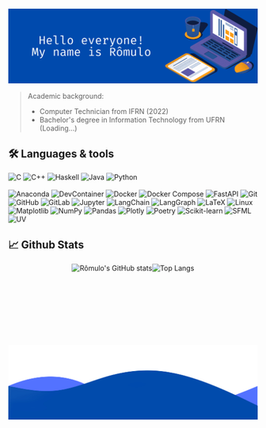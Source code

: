![Hello everyone! My name is Rômulo](Profile.png)
> Academic background:
> - Computer Technician from IFRN (2022)
> - Bachelor's degree in Information Technology from UFRN (Loading...)

## 🛠️ Languages & tools
![C](https://img.shields.io/badge/-C-blue?style=flat-square&logo=c&logoColor=white)
![C++](https://img.shields.io/badge/-C++-blue?style=flat-square&logo=cplusplus&logoColor=white)
![Haskell](https://img.shields.io/badge/-Haskell-blue?style=flat-square&logo=haskell&logoColor=white)
![Java](https://img.shields.io/badge/-Java-blue?style=flat-square&logo=java&logoColor=white)
![Python](https://img.shields.io/badge/Python-blue?style=flat-square&logo=python&logoColor=white)
<br>
<br>
![Anaconda](https://img.shields.io/badge/-Anaconda-blue?style=flat-square&logo=anaconda&logoColor=white)
![DevContainer](https://img.shields.io/badge/-DevContainer-blue?style=flat-square&logo=docker&logoColor=white)
![Docker](https://img.shields.io/badge/-Docker-blue?style=flat-square&logo=Docker&logoColor=white)
![Docker Compose](https://img.shields.io/badge/-Docker%20Compose-blue?style=flat-square&logo=docker&logoColor=white)
![FastAPI](https://img.shields.io/badge/-FastAPI-blue?style=flat-square&logo=fastapi&logoColor=white)
![Git](https://img.shields.io/badge/-Git-blue?style=flat-square&logo=git&logoColor=white)
![GitHub](https://img.shields.io/badge/-GitHub-blue?style=flat-square&logo=github&logoColor=white)
![GitLab](https://img.shields.io/badge/-GitLab-blue?style=flat-square&logo=gitlab&logoColor=white)
![Jupyter](https://img.shields.io/badge/-Jupyter-blue?style=flat-square&logo=jupyter&logoColor=white)
![LangChain](https://img.shields.io/badge/-LangChain-blue?style=flat-square&logo=langchain&logoColor=white)
![LangGraph](https://img.shields.io/badge/-LangGraph-blue?style=flat-square&logo=langgraph&logoColor=white)
![LaTeX](https://img.shields.io/badge/-LaTeX-blue?style=flat-square&logo=latex&logoColor=white)
![Linux](https://img.shields.io/badge/-Linux-blue?style=flat-square&logo=linux&logoColor=white)
![Matplotlib](https://img.shields.io/badge/-Matplotlib-blue?style=flat-square&logo=matplotlib&logoColor=white)
![NumPy](https://img.shields.io/badge/-NumPy-blue?style=flat-square&logo=numpy&logoColor=white)
![Pandas](https://img.shields.io/badge/-Pandas-blue?style=flat-square&logo=pandas&logoColor=white)
![Plotly](https://img.shields.io/badge/-Plotly-blue?style=flat-square&logo=plotly&logoColor=white)
![Poetry](https://img.shields.io/badge/-Poetry-blue?style=flat-square&logo=poetry&logoColor=white)
![Scikit-learn](https://img.shields.io/badge/-Scikit--learn-blue?style=flat-square&logo=scikit-learn&logoColor=white)
![SFML](https://img.shields.io/badge/-SFML-blue?style=flat-square&logo=sfml&logoColor=white)
![UV](https://img.shields.io/badge/-UV-blue?style=flat-square&logo=uv&logoColor=white)


## 📈 Github Stats
<div style="display: flex; justify-content: center;">
  <img height="150" src="https://github-readme-stats.vercel.app/api?username=romuloAMR&show_icons=true&theme=transparent&rank_icon=github" alt="Rômulo's GitHub stats"/>
  <img height="150" src="https://github-readme-stats.vercel.app/api/top-langs/?username=romuloAMR&layout=compact&theme=transparent&langs_count=4" alt="Top Langs"/>
</div>

![Bye](End.png)
